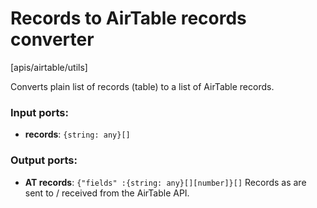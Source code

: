 # Records to AirTable records converter

[apis/airtable/utils]

Converts plain list of records (table) to a list of AirTable records.

### Input ports:

* __records__: `{string: any}[]`


### Output ports:

* __AT records__: `{"fields" :{string: any}[][number]}[]`
    Records as are sent to / received from the AirTable API.



